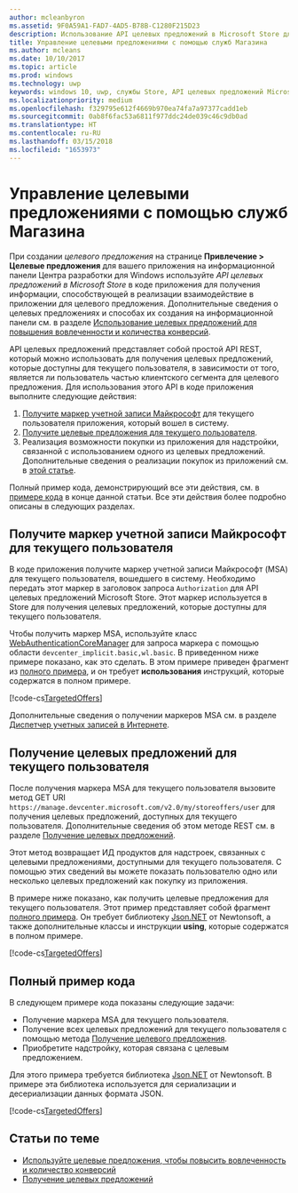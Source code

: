 ```yaml
---
author: mcleanbyron
ms.assetid: 9F0A59A1-FAD7-4AD5-B78B-C1280F215D23
description: Использование API целевых предложений в Microsoft Store для заявки на целевые предложения, доступные для данного пользователя вашего приложения.
title: Управление целевыми предложениями с помощью служб Магазина
ms.author: mcleans
ms.date: 10/10/2017
ms.topic: article
ms.prod: windows
ms.technology: uwp
keywords: windows 10, uwp, службы Store, API целевых предложений Microsoft Store, целевые предложения
ms.localizationpriority: medium
ms.openlocfilehash: f329795e612f4669b970ea74fa7a97377cadd1eb
ms.sourcegitcommit: 0ab8f6fac53a6811f977ddc24de039c46c9db0ad
ms.translationtype: HT
ms.contentlocale: ru-RU
ms.lasthandoff: 03/15/2018
ms.locfileid: "1653973"
---
```

# <a name="manage-targeted-offers-using-store-services"></a>Управление целевыми предложениями с помощью служб Магазина

При создании *целевого предложения* на странице **Привлечение > Целевые предложения** для вашего приложения на информационной панели Центра разработки для Windows используйте *API целевых предложений в Microsoft Store* в коде приложения для получения информации, способствующей в реализации взаимодействие в приложении для целевого предложения. Дополнительные сведения о целевых предложениях и способах их создания на информационной панели см. в разделе [Использование целевых предложений для повышения вовлеченности и количества конверсий](../publish/use-targeted-offers-to-maximize-engagement-and-conversions.md).

API целевых предложений представляет собой простой API REST, который можно использовать для получения целевых предложений, которые доступны для текущего пользователя, в зависимости от того, является ли пользователь частью клиентского сегмента для целевого предложения. Для использования этого API в коде приложения выполните следующие действия:

1.  [Получите маркер учетной записи Майкрософт](#obtain-a-microsoft-account-token) для текущего пользователя приложения, который вошел в систему.
2.  [Получите целевые предложения для текущего пользователя](#get-targeted-offers).
3.  Реализация возможности покупки из приложения для надстройки, связанной с использованием одного из целевых предложений. Дополнительные сведения о реализации покупок из приложений см. в [этой статье](enable-in-app-purchases-of-apps-and-add-ons.md).

Полный пример кода, демонстрирующий все эти действия, см. в [примере кода](#code-example) в конце данной статьи. Все эти действия более подробно описаны в следующих разделах.

<span id="obtain-a-microsoft-account-token" />

## <a name="get-a-microsoft-account-token-for-the-current-user"></a>Получите маркер учетной записи Майкрософт для текущего пользователя

В коде приложения получите маркер учетной записи Майкрософт (MSA) для текущего пользователя, вошедшего в систему. Необходимо передать этот маркер в заголовок запроса ```Authorization``` для API целевых предложений Microsoft Store. Этот маркер используется в Store для получения целевых предложений, которые доступны для текущего пользователя.

Чтобы получить маркер MSA, используйте класс [WebAuthenticationCoreManager](https://docs.microsoft.com/uwp/api/windows.security.authentication.web.core.webauthenticationcoremanager) для запроса маркера с помощью области ```devcenter_implicit.basic,wl.basic```. В приведенном ниже примере показано, как это сделать. В этом примере приведен фрагмент из [полного примера](#code-example), и он требует **использования** инструкций, которые содержатся в полном примере.

[!code-cs[TargetedOffers](./code/StoreServicesExamples_TargetedOffers/cs/TargetedOffers.cs#GetMSAToken)]

Дополнительные сведения о получении маркеров MSA см. в разделе [Диспетчер учетных записей в Интернете](../security/web-account-manager.md).

<span id="get-targeted-offers" />

## <a name="get-the-targeted-offers-for-the-current-user"></a>Получение целевых предложений для текущего пользователя

После получения маркера MSA для текущего пользователя вызовите метод GET URI ```https://manage.devcenter.microsoft.com/v2.0/my/storeoffers/user``` для получения целевых предложений, доступных для текущего пользователя. Дополнительные сведения об этом методе REST см. в разделе [Получение целевых предложений](get-targeted-offers.md).

Этот метод возвращает ИД продуктов для надстроек, связанных с целевыми предложениями, доступными для текущего пользователя. С помощью этих сведений вы можете показать пользователю одно или несколько целевых предложений как покупку из приложения.

В примере ниже показано, как получить целевые предложения для текущего пользователя. Этот пример представляет собой фрагмент [полного примера](#code-example). Он требует библиотеку [Json.NET](http://www.newtonsoft.com/json) от Newtonsoft, а также дополнительные классы и инструкции **using**, которые содержатся в полном примере.

[!code-cs[TargetedOffers](./code/StoreServicesExamples_TargetedOffers/cs/TargetedOffers.cs#GetTargetedOffers)]

<span id="code-example" />

## <a name="complete-code-example"></a>Полный пример кода

В следующем примере кода показаны следующие задачи:

* Получение маркера MSA для текущего пользователя.
* Получение всех целевых предложений для текущего пользователя с помощью метода [Получение целевого предложения](get-targeted-offers.md).
* Приобретите надстройку, которая связана с целевым предложением.

Для этого примера требуется библиотека [Json.NET](http://www.newtonsoft.com/json) от Newtonsoft. В примере эта библиотека используется для сериализации и десериализации данных формата JSON.

[!code-cs[TargetedOffers](./code/StoreServicesExamples_TargetedOffers/cs/TargetedOffers.cs#GetTargetedOffersSample)]

## <a name="related-topics"></a>Статьи по теме

* [Используйте целевые предложения, чтобы повысить вовлеченность и количество конверсий](../publish/use-targeted-offers-to-maximize-engagement-and-conversions.md)
* [Получение целевых предложений](get-targeted-offers.md)
